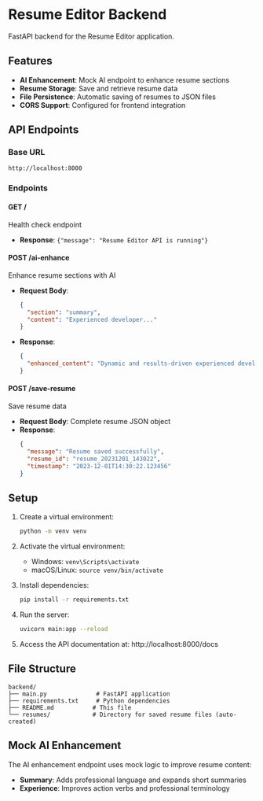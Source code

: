 # Resume Editor Backend

FastAPI backend for the Resume Editor application.

## Features

- **AI Enhancement**: Mock AI endpoint to enhance resume sections
- **Resume Storage**: Save and retrieve resume data
- **File Persistence**: Automatic saving of resumes to JSON files
- **CORS Support**: Configured for frontend integration

## API Endpoints

### Base URL
```
http://localhost:8000
```

### Endpoints

#### GET /
Health check endpoint
- **Response**: `{"message": "Resume Editor API is running"}`

#### POST /ai-enhance
Enhance resume sections with AI
- **Request Body**:
  ```json
  {
    "section": "summary",
    "content": "Experienced developer..."
  }
  ```
- **Response**:
  ```json
  {
    "enhanced_content": "Dynamic and results-driven experienced developer..."
  }
  ```

#### POST /save-resume
Save resume data
- **Request Body**: Complete resume JSON object
- **Response**:
  ```json
  {
    "message": "Resume saved successfully",
    "resume_id": "resume_20231201_143022",
    "timestamp": "2023-12-01T14:30:22.123456"
  }
  ```

## Setup

1. Create a virtual environment:
   ```bash
   python -m venv venv
   ```

2. Activate the virtual environment:
   - Windows: `venv\Scripts\activate`
   - macOS/Linux: `source venv/bin/activate`

3. Install dependencies:
   ```bash
   pip install -r requirements.txt
   ```

4. Run the server:
   ```bash
   uvicorn main:app --reload
   ```

5. Access the API documentation at: http://localhost:8000/docs

## File Structure

```
backend/
├── main.py              # FastAPI application
├── requirements.txt     # Python dependencies
├── README.md           # This file
└── resumes/            # Directory for saved resume files (auto-created)
```

## Mock AI Enhancement

The AI enhancement endpoint uses mock logic to improve resume content:

- **Summary**: Adds professional language and expands short summaries
- **Experience**: Improves action verbs and professional terminology

